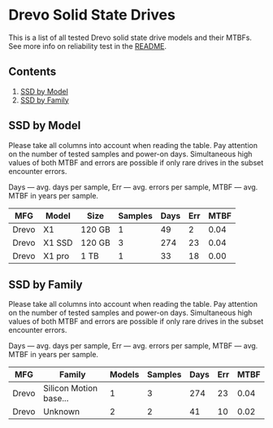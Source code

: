 Drevo Solid State Drives
========================

This is a list of all tested Drevo solid state drive models and their MTBFs. See
more info on reliability test in the [README](https://github.com/linuxhw/SMART).

Contents
--------

1. [ SSD by Model  ](#ssd-by-model)
2. [ SSD by Family ](#ssd-by-family)

SSD by Model
------------

Please take all columns into account when reading the table. Pay attention on the
number of tested samples and power-on days. Simultaneous high values of both MTBF
and errors are possible if only rare drives in the subset encounter errors.

Days   — avg. days per sample,
Err    — avg. errors per sample,
MTBF   — avg. MTBF in years per sample.

| MFG       | Model              | Size   | Samples | Days  | Err   | MTBF   |
|-----------|--------------------|--------|---------|-------|-------|--------|
| Drevo     | X1                 | 120 GB | 1       | 49    | 2     | 0.04   |
| Drevo     | X1 SSD             | 120 GB | 3       | 274   | 23    | 0.04   |
| Drevo     | X1 pro             | 1 TB   | 1       | 33    | 18    | 0.00   |

SSD by Family
-------------

Please take all columns into account when reading the table. Pay attention on the
number of tested samples and power-on days. Simultaneous high values of both MTBF
and errors are possible if only rare drives in the subset encounter errors.

Days   — avg. days per sample,
Err    — avg. errors per sample,
MTBF   — avg. MTBF in years per sample.

| MFG       | Family                 | Models | Samples | Days  | Err   | MTBF   |
|-----------|------------------------|--------|---------|-------|-------|--------|
| Drevo     | Silicon Motion base... | 1      | 3       | 274   | 23    | 0.04   |
| Drevo     | Unknown                | 2      | 2       | 41    | 10    | 0.02   |

